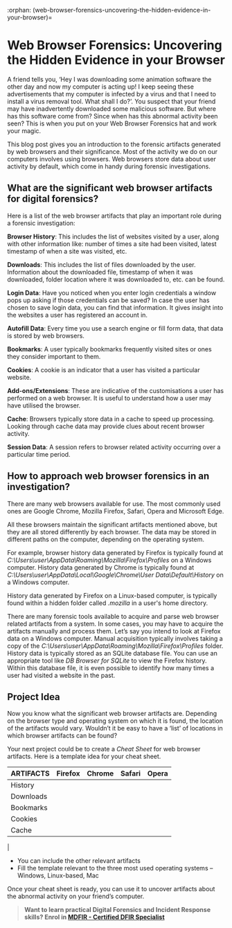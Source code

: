 :orphan:
(web-browser-forensics-uncovering-the-hidden-evidence-in-your-browser)=
# Web Browser Forensics: Uncovering the Hidden Evidence in your Browser
A friend tells you, ‘Hey I was downloading some animation software the other day and now my computer is acting up! I keep seeing these advertisements that my computer is infected by a virus and that I need to install a virus removal tool. What shall I do?’. You suspect that your friend may have inadvertently downloaded some malicious software. But where has this software come from? Since when has this abnormal activity been seen? This is when you put on your Web Browser Forensics hat and work your magic. 

This blog post gives you an introduction to the forensic artifacts generated by web browsers and their significance. Most of the activity we do on our computers involves using browsers. Web browsers store data about user activity by default, which come in handy during forensic investigations. 

## What are the significant web browser artifacts for digital forensics?

Here is a list of the web browser artifacts that play an important role during a forensic investigation:

**Browser History**: This includes the list of websites visited by a user, along with other information like: number of times a site had been visited, latest timestamp of when a site was visited, etc.

**Downloads**: This includes the list of files downloaded by the user. Information about the downloaded file, timestamp of when it was downloaded, folder location where it was downloaded to, etc. can be found.

**Login Data**: Have you noticed when you enter login credentials a window pops up asking if those credentials can be saved? In case the user has chosen to save login data, you can find that information. It gives insight into the websites a user has registered an account in.

**Autofill Data**: Every time you use a search engine or fill form data, that data is stored by web browsers.

**Bookmarks**: A user typically bookmarks frequently visited sites or ones they consider important to them. 

**Cookies**: A cookie is an indicator that a user has visited a particular website. 

**Add-ons/Extensions**: These are indicative of the customisations a user has performed on a web browser. It is useful to understand how a user may have utilised the browser.

**Cache**: Browsers typically store data in a cache to speed up processing. Looking through cache data may provide clues about recent browser activity.

**Session Data**: A session refers to browser related activity occurring over a particular time period. 

## How to approach web browser forensics in an investigation?

There are many web browsers available for use. The most commonly used ones are Google Chrome, Mozilla Firefox, Safari, Opera and Microsoft Edge.

All these browsers maintain the significant artifacts mentioned above, but they are all stored differently by each browser. The data may be stored in different paths on the computer, depending on the operating system.

For example, browser history data generated by Firefox is typically found at *C:\Users\user\AppData\Roaming\Mozilla\Firefox\Profiles* on a Windows computer. 
History data generated by Chrome is typically found at *C:\Users\user\AppData\Local\Google\Chrome\User Data\Default\History* on a Windows computer.

History data generated by Firefox on a Linux-based computer, is typically found within a hidden folder called *.mozilla* in a user's home directory.

There are many forensic tools available to acquire and parse web browser related artifacts from a system. In some cases, you may have to acquire the artifacts manually and process them. Let’s say you intend to look at Firefox data on a Windows computer. Manual acquisition typically involves taking a copy of the *C:\Users\user\AppData\Roaming\Mozilla\Firefox\Profiles* folder. History data is typically stored as an SQLite database file. You can use an appropriate tool like *DB Browser for SQLite* to view the Firefox history. Within this database file, it is even possible to identify how many times a user had visited a website in the past. 

## Project Idea

Now you know what the significant web browser artifacts are. Depending on the browser type and operating system on which it is found, the location of the artifacts would vary. Wouldn’t it be easy to have a ‘list’ of locations in which browser artifacts can be found?

Your next project could be to create a *Cheat Sheet* for web browser artifacts. Here is a template idea for your cheat sheet. 

| ARTIFACTS | Firefox | Chrome | Safari | Opera |
|-----------|---------|--------|--------|-------|
| History   |         |        |        |       |
| Downloads |         |        |        |       |
| Bookmarks |         |        |        |       |
| Cookies   |         |        |        |       |
| Cache     |         |        |        |       |
|


- You can include the other relevant artifacts
- Fill the template relevant to the three most used operating systems – Windows, Linux-based, Mac

Once your cheat sheet is ready, you can use it to uncover artifacts about the abnormal activity on your friend’s computer.

> **Want to learn practical Digital Forensics and Incident Response skills? Enrol in [MDFIR - Certified DFIR Specialist](https://www.mosse-institute.com/certifications/mdfir-certified-dfir-specialist.html)**